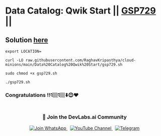 # Data Catalog: Qwik Start || [GSP729](https://www.cloudskillsboost.google/focuses/11037?parent=catalog) ||

## Solution [here]()


```
export LOCATION=
```
```
curl -LO raw.githubusercontent.com/RaghavKripasthya/cloud-minions/main/Data%20Catalog%20Qwik%20Start/gsp729.sh

sudo chmod +x gsp729.sh

./gsp729.sh
```

### Congratulations !!👇🏼👇🏼⬇️😊❤️
<div align="center" style="padding: 5px;">
  <h3>📱 Join the DevLabs.ai Community</h3>
  
  <a href="https://chat.whatsapp.com/BeGG0HXiM469i3WFMgm4qs">
    <img src="https://img.shields.io/badge/Join_WhatsApp-25D366?style=for-the-badge&logo=whatsapp&logoColor=white" alt="Join WhatsApp">
  </a>
  &nbsp;
  <a href="https://www.youtube.com/channel/UCVFPYmP2CZvVmICxw7YHT8A">
    <img src="https://img.shields.io/badge/Subscribe-Devlabs%20ai-FF0000?style=for-the-badge&logo=youtube&logoColor=white" alt="YouTube Channel">
  </a>
  &nbsp;
  <a href="https://t.me/DevLabsai">
    <img src="https://img.shields.io/badge/DevLabsai-chats%20&Updates-0077B5?style=for-the-badge&logo=Telegram&logoColor=white" alt="Telegram">
</a>


</div>


